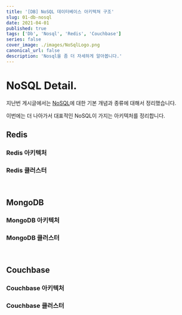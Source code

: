 ```yaml
---
title: '[DB] NoSQL 데이터베이스 아키텍쳐 구조'
slug: 01-db-nosql
date: 2021-04-01
published: true
tags: ['Db', 'Nosql', 'Redis', 'Couchbase']
series: false
cover_image: ./images/NoSqlLogo.png
canonical_url: false
description: 'Nosql을 좀 더 자세하게 알아봅니다.'
---
```


# NoSQL Detail.

지난번 게시글에서는 [NoSQL](https://azderica.github.io/00-db-nosql/)에 대한 기본 개념과 종류에 대해서 정리했습니다.

이번에는 더 나아가서 대표적인 NoSQL이 가지는 아키텍처를 정리합니다.

## Redis

### Redis 아키텍처

### Redis 클러스터

<br/>

## MongoDB

### MongoDB 아키텍처

### MongoDB 클러스터

<br/>

## Couchbase

### Couchbase 아키텍처

### Couchbase 클러스터
